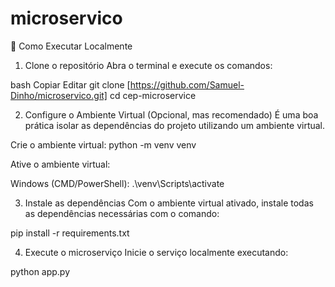 # microservico

🚀 Como Executar Localmente
1. Clone o repositório
Abra o terminal e execute os comandos:

bash
Copiar
Editar
git clone [https://github.com/Samuel-Dinho/microservico.git]
cd cep-microservice

2. Configure o Ambiente Virtual (Opcional, mas recomendado)
É uma boa prática isolar as dependências do projeto utilizando um ambiente virtual.

Crie o ambiente virtual:
python -m venv venv

Ative o ambiente virtual:

Windows (CMD/PowerShell):
.\venv\Scripts\activate

3. Instale as dependências
Com o ambiente virtual ativado, instale todas as dependências necessárias com o comando:


pip install -r requirements.txt

4. Execute o microserviço
Inicie o serviço localmente executando:


python app.py